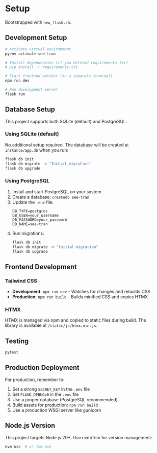 # Setup

Bootstrapped with `new_flask.sh`.

## Development Setup

```bash
# Activate virtual environment
pyenv activate see-tran

# Install dependencies (if you deleted requirements.txt)
# pip install -r requirements.txt

# Start frontend watcher (in a separate terminal)
npm run dev

# Run development server
flask run
```

## Database Setup

This project supports both SQLite (default) and PostgreSQL.

### Using SQLite (default)
No additional setup required. The database will be created at `instance/app.db` when you run:
```bash
flask db init
flask db migrate -m "Initial migration"
flask db upgrade
```

### Using PostgreSQL
1. Install and start PostgreSQL on your system
2. Create a database: `createdb see-tran`
3. Update the `.env` file:
   ```
   DB_TYPE=postgres
   DB_USER=your_username
   DB_PASSWORD=your_password
   DB_NAME=see-tran
   ```
4. Run migrations:
   ```bash
   flask db init
   flask db migrate -m "Initial migration"
   flask db upgrade
   ```

## Frontend Development

### Tailwind CSS
- **Development**: `npm run dev` - Watches for changes and rebuilds CSS
- **Production**: `npm run build` - Builds minified CSS and copies HTMX

### HTMX
HTMX is managed via npm and copied to static files during build. The library is available at `/static/js/htmx.min.js`.

## Testing
```bash
pytest
```

## Production Deployment
For production, remember to:
1. Set a strong `SECRET_KEY` in the `.env` file
2. Set `FLASK_DEBUG=0` in the `.env` file
3. Use a proper database (PostgreSQL recommended)
4. Build assets for production: `npm run build`
5. Use a production WSGI server like gunicorn

## Node.js Version
This project targets Node.js 20+. Use nvm/fnm for version management:
```bash
nvm use  # or fnm use
```


